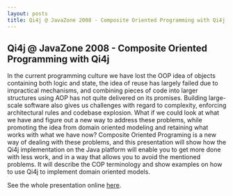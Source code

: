 ```yaml
---
layout: posts
title: Qi4j @ JavaZone 2008 - Composite Oriented Programming with Qi4j
---
```

## Qi4j @ JavaZone 2008 - Composite Oriented Programming with Qi4j

In the current programming culture we have lost the OOP idea of objects containing both logic and state, the idea of reuse has largely failed due to impractical mechanisms, and combining pieces of code into larger structures using AOP has not quite delivered on its promises. Building large-scale software also gives us challenges with regard to complexity, enforcing architectural rules and codebase explosion. What if we could look at what we have and figure out a new way to address these problems, while promoting the idea from domain oriented modeling and retaining what works with what we have now? Composite Oriented Programing is a new way of dealing with these problems, and this presentation will show how the Qi4j implementation on the Java platform will enable you to get more done with less work, and in a way that allows you to avoid the mentioned problems. It will describe the COP terminology and show examples on how to use Qi4j to implement domain oriented models.

See the whole presentation online [here](http://javazone.no/incogito/session/Qi4j+-+a+new+approach+to+old+problems.html).
